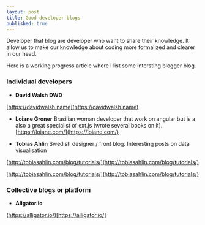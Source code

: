 ```yaml
---
layout: post
title: Good developer blogs
published: true
---
```

Developer that blog are developer who want to share their knowledge. It allow us to make our knowledge about coding more formalized and clearer in our head. 

Here is a working progress article where I list some intersting blogger blog.

### Individual developers

* **David Walsh DWD**

[https://davidwalsh.name](https://davidwalsh.name)

* **Loiane Groner** Brasilian woman developer that work on angular but is a also a great specialist of ext.js (wrote several books on it).
[https://loiane.com/](https://loiane.com/)

* **Tobias Ahlin** Swedish designer / front blog. Interesting posts on data visualisation

[http://tobiasahlin.com/blog/tutorials/](http://tobiasahlin.com/blog/tutorials/)

[http://tobiasahlin.com/blog/tutorials/](http://tobiasahlin.com/blog/tutorials/)
### Collective blogs or platform

* **Aligator.io** 

(https://alligator.io/)[https://alligator.io/]


